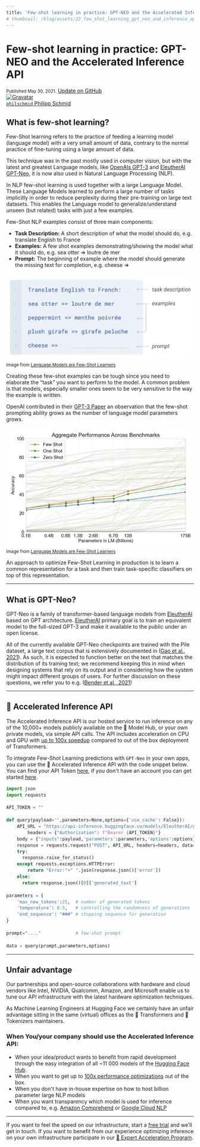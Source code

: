 ```yaml
---
title: 'Few-shot learning in practice: GPT-NEO and the Accelerated Inference API'
# thumbnail: /blog/assets/22_few_shot_learning_gpt_neo_and_inference_api/thumbnail.png
---
```


<h1>
    Few-shot learning in practice: GPT-NEO and the Accelerated Inference API
</h1>

<div class="blog-metadata">
    <small>Published May 30, 2021.</small>
    <a target="_blank" class="btn no-underline text-sm mb-5 font-sans" href="https://github.com/huggingface/blog/blob/master/sagemaker-distributed-training-seq2seq.md">
        Update on GitHub
    </a>
</div>

<div class="author-card">
    <a href="/philschmid">
        <img class="avatar avatar-user" src="https://aeiljuispo.cloudimg.io/v7/https://s3.amazonaws.com/moonup/production/uploads/1613142338662-5ff5d596f244529b3ec0fb89.png?w=200&h=200&f=face" title="Gravatar">
        <div class="bfc">
            <code>philschmid</code>
            <span class="fullname">Philipp Schmid</span>
        </div>
    </a>
</div>

<script defer src="https://gpt-neo-accelerated-inference-api.s3-eu-west-1.amazonaws.com/fewShotInference.js"></script>
<few-shot-inference-widget ></few-shot-inference-widget>


## What is few-shot learning?

Few-Shot learning refers to the practice of feeding a learning model (language model) with a very small amount of data, contrary to the normal practice of fine-tuning using a large amount of data.

This technique was in the past mostly used in computer vision, but with the latest and greatest Language models, like [OpenAIs GPT-3](https://openai.com/blog/gpt-3-apps/) and [EleutherAI GPT-Neo](https://www.eleuther.ai/projects/gpt-neo/), it is now also used in Natural Language Processing (NLP). 

In NLP few-shot learning is used together with a large Language Model. These Language Models learned to perform a large number of tasks implicitly in order to reduce perplexity during their pre-training on large text datasets. This enables the Language model to generalize/understand unseen (but related) tasks with just a few examples.

Few-Shot NLP examples consist of three main components: 

- **Task Description:** A short description of what the model should do, e.g. translate English to France
- **Examples:** A few shot examples demonstrating/showing the model what it should do, e.g. sea otter => loutre de mer
- **Prompt:** The beginning of example where the model should generate the missing text for completion, e.g. cheese =>

![few-shot-prompt](assets/22_few_shot_learning_gpt_neo_and_inference_api/few-shot-prompt.png)  
<small>Image from <a href="https://arxiv.org/abs/2005.14165" target="_blank">Language Models are Few-Shot Learners</a></small>

Creating these few-shot examples can be tough since you need to elaborate the “task” you want to perform to the model. A common problem is that models, especially smaller ones seem to be very sensitive to the way the example is written.

OpenAI contributed in their [GPT-3 Paper](https://arxiv.org/abs/2005.14165) an observation that the few-shot prompting ability grows as the number of language model parameters grows.

![few-shot-performance](assets/22_few_shot_learning_gpt_neo_and_inference_api/few-shot-performance.png)  
<small>Image from <a href="https://arxiv.org/abs/2005.14165" target="_blank">Language Models are Few-Shot Learners</a></small>

An approach to optimize Few-Shot Learning in production is to learn a common representation for a task and then train task-specific classifiers on top of this representation.

---

## What is GPT-Neo?

GPT⁠-⁠Neo is a family of transformer-based language models from [EleutherAI](https://www.eleuther.ai/projects/gpt-neo/) based on GPT architecture. [EleutherAI](https://www.eleuther.ai) primary goal is to train an equivalent model to the full-sized GPT⁠-⁠3 and make it available to the public under an open license.

All of the currently available GPT-Neo checkpoints are trained with the Pile dataset, a large text corpus that is extensively documented in ([Gao et al., 2021](https://arxiv.org/abs/2101.00027)). As such, it is expected to function better on the text that matches the distribution of its training text; we recommend keeping this in mind when designing systems that rely on its output and in considering how the system might impact different groups of users. For further discussion on these questions, we refer you to e.g. ([Bender et al., 2021](https://dl.acm.org/doi/10.1145/3442188.3445922))

---

## 🤗 Accelerated Inference API

The Accelerated Inference API is our hosted service to run inference on any of the 10,000+ models publicly available on the 🤗 Model Hub, or your own private models, via simple API calls. The API includes acceleration on CPU and GPU with [up to 100x speedup](https://huggingface.co/blog/accelerated-inference) compared to out of the box deployment of Transformers.

To integrate Few-Shot Learning predictions with `GPT-Neo` in your own apps, you can use the 🤗 Accelerated Inference API with the code snippet below. You can find your API Token [here](https://huggingface.co/settings/token), if you don't have an account you can get started [here](https://huggingface.co/pricing).

```python
import json
import requests

API_TOKEN = ""

def query(payload='',parameters=None,options={'use_cache': False}):
    API_URL = "https://api-inference.huggingface.co/models/EleutherAI/gpt-neo-2.7B"
		headers = {"Authorization": f"Bearer {API_TOKEN}"}
    body = {"inputs":payload,'parameters':parameters,'options':options}
    response = requests.request("POST", API_URL, headers=headers, data= json.dumps(body))
    try:
      response.raise_for_status()
    except requests.exceptions.HTTPError:
        return "Error:"+" ".join(response.json()['error'])
    else:
      return response.json()[0]['generated_text']

parameters = {
    'max_new_tokens':25,  # number of generated tokens
    'temperature': 0.5,   # controlling the randomness of generations
    'end_sequence': "###" # stopping sequence for generation
}

prompt="...."             # few-shot prompt

data = query(prompt,parameters,options)
```

---

## Unfair advantage

Our partnerships and open-source collaborations with hardware and cloud vendors like Intel, NVIDIA, Qualcomm, Amazon, and Microsoft enable us to tune our API infrastructure with the latest hardware optimization techniques.

As Machine Learning Engineers at Hugging Face we certainly have an unfair advantage sitting in the same (virtual) offices as the 🤗 Transformers and 🤗 Tokenizers maintainers.

### When You/your company should use the Accelerated Inference API:

- When your idea/product wants to benefit from rapid development through the easy integration of all ~11 000 models of the [Hugging Face Hub](https://huggingface.co/models).
- When you want to get up to [100x performance optimizations](https://huggingface.co/blog/accelerated-inference) out of the box.
- When you don't have in-house expertise on how to host billion parameter large NLP models
- When you want transparency which model is used for inference compared to, e.g. [Amazon Comprehend](https://aws.amazon.com/de/comprehend/) or [Google Cloud NLP](https://cloud.google.com/natural-language)

---

If you want to feel the speed on our infrastructure, start a [free trial](https://huggingface.co/pricing) and we’ll get in touch. If you want to benefit from our experience optimizing inference on your own infrastructure participate in our [🤗 Expert Acceleration Program](https://huggingface.co/support).
